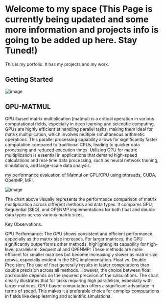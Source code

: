 

# Welcome to my space (This Page is currently being updated and some more information and projects info is going to be added up here. Stay Tuned!)

This is my porfolio. It has my projects and my work. 

## Getting Started

![image](https://github.com/amanrai1234/amanrai1234.github.io/assets/37281887/58f8fb43-0f66-4b8e-bba2-e4a9fbab5d99)


## GPU-MATMUL

GPU-based matrix multiplication (matmul) is a critical operation in various computational fields, especially in deep learning and scientific computing. GPUs are highly efficient at handling parallel tasks, making them ideal for matrix multiplication, which involves multiple simultaneous arithmetic operations. This parallel processing capability allows for significantly faster computation compared to traditional CPUs, leading to quicker data processing and reduced execution times. Utilizing GPU for matrix multiplication is essential in applications that demand high-speed calculations and real-time data processing, such as neural network training, simulations, and large-scale data analysis.


my performance evaluation of Matmul on GPU/CPU using pthreads, CUDA, OpenMP, MPI.

![image](https://github.com/amanrai1234/amanrai1234.github.io/assets/37281887/816bf206-8617-4208-894d-7ad7bc728d7d)

The chart above visually represents the performance comparison of matrix multiplication across different methods and data types. It compares GPU, Sequential (SEQ), and OPENMP implementations for both float and double data types across various matrix sizes.

Key Observations:

GPU Performance: The GPU shows consistent and efficient performance, especially as the matrix size increases. For larger matrices, the GPU significantly outperforms other methods, highlighting its capability for high-level parallelism.
Sequential and OPENMP: These methods are more efficient for smaller matrices but become increasingly slower as matrix size grows, especially evident in the SEQ implementation.
Float vs. Double Precision: The use of float generally results in faster computations than double precision across all methods. However, the choice between float and double depends on the required precision of the calculations.
The chart clearly illustrates that for tasks requiring high parallelism, especially with larger matrices, GPU-based computation offers a significant advantage in terms of speed. This makes it a preferable choice for complex computations in fields like deep learning and scientific simulations.

